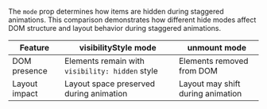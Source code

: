 The `mode` prop determines how items are hidden during staggered animations.
This comparison demonstrates how different hide modes affect DOM structure and layout behavior during staggered animations.

| Feature       | visibilityStyle mode                            | unmount mode                      |
| ------------- | ----------------------------------------------- | --------------------------------- |
| DOM presence  | Elements remain with `visibility: hidden` style | Elements removed from DOM         |
| Layout impact | Layout space preserved during animation         | Layout may shift during animation |
